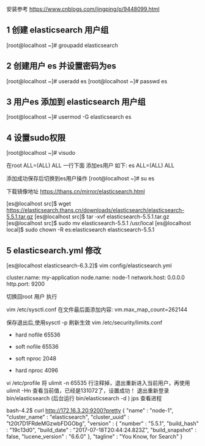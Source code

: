安装参考 https://www.cnblogs.com/jingping/p/9448099.html

## 1 创建 elasticsearch 用户组
[root@localhost ~]# groupadd elasticsearch

## 2 创建用户 es 并设置密码为es
[root@localhost ~]# useradd es
[root@localhost ~]# passwd es

## 3 用户es 添加到 elasticsearch 用户组
[root@localhost ~]# usermod -G elasticsearch es

## 4 设置sudo权限
[root@localhost ~]# visudo

在root ALL=(ALL) ALL 一行下面
添加es用户 如下:
es ALL=(ALL) ALL
 
添加成功保存后切换到es用户操作
[root@localhost ~]# su es

下载镜像地址 https://thans.cn/mirror/elasticsearch.html

[es@localhost src]$ wget https://elasticsearch.thans.cn/downloads/elasticsearch/elasticsearch-5.5.1.tar.gz
[es@localhost src]$ tar -xvf elasticsearch-5.5.1.tar.gz
[es@localhost src]$ sudo mv elasticsearch-5.5.1 /usr/local
[es@localhost local]$ sudo chown -R es:elasticsearch elasticsearch-5.5.1

## 5  elasticsearch.yml 修改
[es@localhost elasticsearch-6.3.2]$ vim config/elasticsearch.yml

cluster.name: my-application
node.name: node-1
network.host: 0.0.0.0 
http.port: 9200

 切换回root 用户 执行

vim /etc/sysctl.conf
在文件最后面添加内容:
vm.max_map_count=262144

保存退出后,使用sysctl -p 刷新生效
vim /etc/security/limits.conf

* hard nofile 65536
* soft nofile 65536
 
* soft nproc 2048
* hard nproc 4096

vi /etc/profile 将 ulimit -n 65535 行注释掉，退出重新进入当前用户，再使用 ulimit -Hn 查看当前值，已经是131072了，设置成功！
退出重新登录
bin/elasticsearch (后台运行  bin/elasticsearch -d )
jps 查看进程

bash-4.2$ curl http://172.16.3.20:9200?pretty
{
  "name" : "node-1",
  "cluster_name" : "elasticsearch",
  "cluster_uuid" : "t20t7D1FRdeMGzwbFDGObg",
  "version" : {
    "number" : "5.5.1",
    "build_hash" : "19c13d0",
    "build_date" : "2017-07-18T20:44:24.823Z",
    "build_snapshot" : false,
    "lucene_version" : "6.6.0"
  },
  "tagline" : "You Know, for Search"
}
